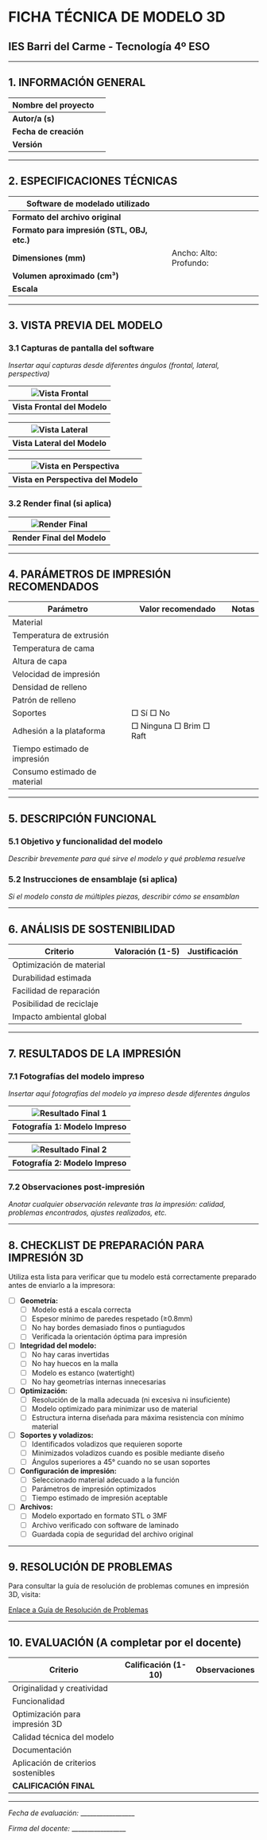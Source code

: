 # FICHA TÉCNICA DE MODELO 3D

## IES Barri del Carme - Tecnología 4º ESO

------

## 1. INFORMACIÓN GENERAL

| **Nombre del proyecto** |      |
| ----------------------- | ---- |
| **Autor/a (s)**         |      |
| **Fecha de creación**   |      |
| **Versión**             |      |

------

## 2. ESPECIFICACIONES TÉCNICAS

| **Software de modelado utilizado**          |                              |
| ------------------------------------------- | ---------------------------- |
| **Formato del archivo original**            |                              |
| **Formato para impresión (STL, OBJ, etc.)** |                              |
| **Dimensiones (mm)**                        | Ancho:    Alto:    Profundo: |
| **Volumen aproximado (cm³)**                |                              |
| **Escala**                                  |                              |

------

## 3. VISTA PREVIA DEL MODELO

### 3.1 Capturas de pantalla del software

*Insertar aquí capturas desde diferentes ángulos (frontal, lateral, perspectiva)*

| ![Vista Frontal](espacio_para_imagen_1) |
| --------------------------------------- |
| **Vista Frontal del Modelo**            |

| ![Vista Lateral](espacio_para_imagen_2) |
| --------------------------------------- |
| **Vista Lateral del Modelo**            |

| ![Vista en Perspectiva](espacio_para_imagen_3) |
| ---------------------------------------------- |
| **Vista en Perspectiva del Modelo**            |

### 3.2 Render final (si aplica)

| ![Render Final](espacio_para_render) |
| ------------------------------------ |
| **Render Final del Modelo**          |

------

## 4. PARÁMETROS DE IMPRESIÓN RECOMENDADOS

| **Parámetro**                | **Valor recomendado**   | **Notas** |
| ---------------------------- | ----------------------- | --------- |
| Material                     |                         |           |
| Temperatura de extrusión     |                         |           |
| Temperatura de cama          |                         |           |
| Altura de capa               |                         |           |
| Velocidad de impresión       |                         |           |
| Densidad de relleno          |                         |           |
| Patrón de relleno            |                         |           |
| Soportes                     | □ Sí □ No               |           |
| Adhesión a la plataforma     | □ Ninguna □ Brim □ Raft |           |
| Tiempo estimado de impresión |                         |           |
| Consumo estimado de material |                         |           |

------

## 5. DESCRIPCIÓN FUNCIONAL

### 5.1 Objetivo y funcionalidad del modelo

*Describir brevemente para qué sirve el modelo y qué problema resuelve*

 
 
 

### 5.2 Instrucciones de ensamblaje (si aplica)

*Si el modelo consta de múltiples piezas, describir cómo se ensamblan*

 
 
 

------

## 6. ANÁLISIS DE SOSTENIBILIDAD

| **Criterio**             | **Valoración (1-5)** | **Justificación** |
| ------------------------ | -------------------- | ----------------- |
| Optimización de material |                      |                   |
| Durabilidad estimada     |                      |                   |
| Facilidad de reparación  |                      |                   |
| Posibilidad de reciclaje |                      |                   |
| Impacto ambiental global |                      |                   |

------

## 7. RESULTADOS DE LA IMPRESIÓN

### 7.1 Fotografías del modelo impreso

*Insertar aquí fotografías del modelo ya impreso desde diferentes ángulos*

| ![Resultado Final 1](espacio_para_foto_1) |
| ----------------------------------------- |
| **Fotografía 1: Modelo Impreso**          |

| ![Resultado Final 2](espacio_para_foto_2) |
| ----------------------------------------- |
| **Fotografía 2: Modelo Impreso**          |

### 7.2 Observaciones post-impresión

*Anotar cualquier observación relevante tras la impresión: calidad, problemas encontrados, ajustes realizados, etc.*

 
 
 

------

## 8. CHECKLIST DE PREPARACIÓN PARA IMPRESIÓN 3D

Utiliza esta lista para verificar que tu modelo está correctamente preparado antes de enviarlo a la impresora:

- [ ] **Geometría:**
  - [ ] Modelo está a escala correcta
  - [ ] Espesor mínimo de paredes respetado (≥0.8mm)
  - [ ] No hay bordes demasiado finos o puntiagudos
  - [ ] Verificada la orientación óptima para impresión
- [ ] **Integridad del modelo:**
  - [ ] No hay caras invertidas
  - [ ] No hay huecos en la malla
  - [ ] Modelo es estanco (watertight)
  - [ ] No hay geometrías internas innecesarias
- [ ] **Optimización:**
  - [ ] Resolución de la malla adecuada (ni excesiva ni insuficiente)
  - [ ] Modelo optimizado para minimizar uso de material
  - [ ] Estructura interna diseñada para máxima resistencia con mínimo material
- [ ] **Soportes y voladizos:**
  - [ ] Identificados voladizos que requieren soporte
  - [ ] Minimizados voladizos cuando es posible mediante diseño
  - [ ] Ángulos superiores a 45° cuando no se usan soportes
- [ ] **Configuración de impresión:**
  - [ ] Seleccionado material adecuado a la función
  - [ ] Parámetros de impresión optimizados
  - [ ] Tiempo estimado de impresión aceptable
- [ ] **Archivos:**
  - [ ] Modelo exportado en formato STL o 3MF
  - [ ] Archivo verificado con software de laminado
  - [ ] Guardada copia de seguridad del archivo original

------

## 9. RESOLUCIÓN DE PROBLEMAS

Para consultar la guía de resolución de problemas comunes en impresión 3D, visita:

[Enlace a Guía de Resolución de Problemas](https://github.com/jmuozan/ITIC_3DPRINTING_JEDAI/blob/main/DOCUMENTS/3_ERRORS+RESTRICCIONS.md)

------

## 10. EVALUACIÓN (A completar por el docente)

| **Criterio**                        | **Calificación (1-10)** | **Observaciones** |
| ----------------------------------- | ----------------------- | ----------------- |
| Originalidad y creatividad          |                         |                   |
| Funcionalidad                       |                         |                   |
| Optimización para impresión 3D      |                         |                   |
| Calidad técnica del modelo          |                         |                   |
| Documentación                       |                         |                   |
| Aplicación de criterios sostenibles |                         |                   |
| **CALIFICACIÓN FINAL**              |                         |                   |

------

*Fecha de evaluación:* _________________

*Firma del docente:* _________________
